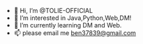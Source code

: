 - 👋 Hi, I’m @TOLIE-OFFICIAL
- 👀 I’m interested in Java,Python,Web,DM!
- 🌱 I’m currently learning DM and Web.
- 📫 please email me ben37839@gmail.com
<!---- 💞️ I’m looking to collaborate on ...--->
<!---
TOLIE-OFFICIAL/TOLIE-OFFICIAL is a ✨ special ✨ repository because its `README.md` (this file) appears on your GitHub profile.
You can click the Preview link to take a look at your changes.
--->
